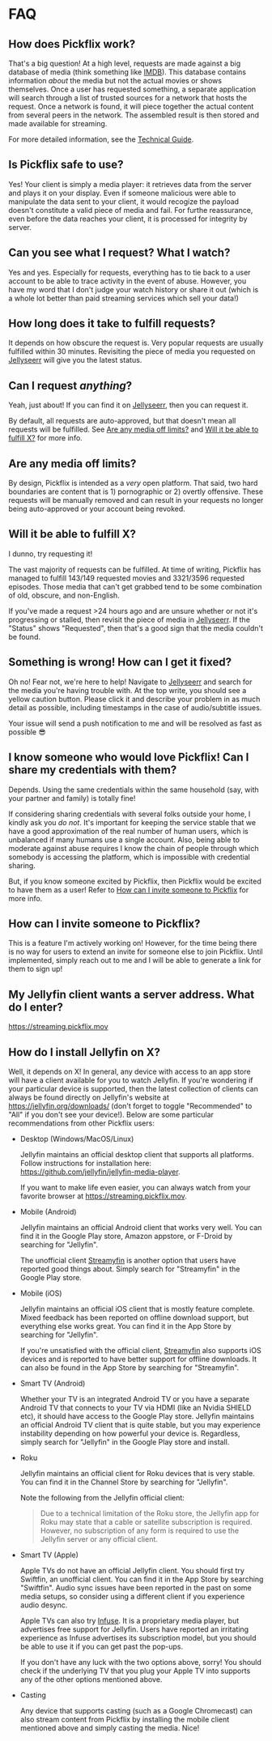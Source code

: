 # FAQ

## How does Pickflix work?

That's a big question! At a high level, requests are made against a big database
of media (think something like [IMDB](https://www.imdb.com/)). This database
contains information *about* the media but not the actual movies or shows
themselves. Once a user has requested something, a separate application will
search through a list of trusted sources for a network that hosts the request.
Once a network is found, it will piece together the actual content from several
peers in the network. The assembled result is then stored and made available for
streaming.

For more detailed information, see the [Technical Guide](technical-guide.md).

## Is Pickflix safe to use?

Yes! Your client is simply a media player: it retrieves data from the server and
plays it on your display. Even if someone malicious were able to manipulate the
data sent to your client, it would recogize the payload doesn't constitute a
valid piece of media and fail. For furthe reassurance, even before the data
reaches your client, it is processed for integrity by server.

## Can you see what I request? What I watch?

Yes and yes. Especially for requests, everything has to tie back to a user
account to be able to trace activity in the event of abuse. However, you have my
word that I don't judge your watch history or share it out (which is a whole lot
better than paid streaming services which sell your data!)

## How long does it take to fulfill requests?

It depends on how obscure the request is. Very popular requests are usually
fulfilled within 30 minutes. Revisiting the piece of media you requested on
[Jellyseerr](https://requests.pickflix.mov) will give you the latest status.

## Can I request *anything*?

Yeah, just about! If you can find it on
[Jellyseerr](https://requests.pickflix.mov), then you can request it.

By default, all requests are auto-approved, but that doesn't mean all requests
will be fulfilled. See [Are any media off limits?](#are-any-media-off-limits)
and [Will it be able to fulfill X?](#will-it-be-able-to-fulfill-x) for more
info.

## Are any media off limits?

By design, Pickflix is intended as a *very* open platform. That said, two hard
boundaries are content that is 1) pornographic or 2) overtly offensive. These
requests will be manually removed and can result in your requests no longer
being auto-approved or your account being revoked.

## Will it be able to fulfill X?

I dunno, try requesting it!

The vast majority of requests can be fulfilled. At time of writing, Pickflix has
managed to fulfill 143/149 requested movies and 3321/3596 requested episodes.
Those media that can't get grabbed tend to be some combination of old, obscure,
and non-English.

If you've made a request >24 hours ago and are unsure whether or not it's
progressing or stalled, then revisit the piece of media in
[Jellyseerr](https://requests.pickflix.mov). If the "Status" shows "Requested",
then that's a good sign that the media couldn't be found.

## Something is wrong! How can I get it fixed?

Oh no! Fear not, we're here to help! Navigate to
[Jellyseerr](https://requests.pickflix.mov) and search for the media you're
having trouble with. At the top write, you should see a yellow caution button.
Please click it and describe your problem in as much detail as possible,
including timestamps in the case of audio/subtitle issues.

Your issue will send a push notification to me and will be resolved as fast as
possible 😎

## I know someone who would love Pickflix! Can I share my credentials with them?

Depends. Using the same credentials within the same household (say, with your
partner and family) is totally fine!

If considering sharing credentials with several folks outside your home, I
kindly ask you *do not*. It's important for keeping the service stable that we
have a good approximation of the real number of human users, which is unbalanced
if many humans use a single account. Also, being able to moderate against abuse
requires I know the chain of people through which somebody is accessing the
platform, which is impossible with credential sharing.

But, if you know someone excited by Pickflix, then Pickflix would be excited to
have them as a user! Refer to
[How can I invite someone to Pickflix](#how-can-i-invite-someone-to-pickflix)
for more info.

## How can I invite someone to Pickflix?

This is a feature I'm actively working on! However, for the time being there is
no way for users to extend an invite for someone else to join Pickflix. Until
implemented, simply reach out to me and I will be able to generate a link for
them to sign up!

## My Jellyfin client wants a server address. What do I enter?

<https://streaming.pickflix.mov>

## How do I install Jellyfin on X?

Well, it depends on X! In general, any device with access to an app store will
have a client available for you to watch Jellyfin. If you're wondering if your
particular device is supported, then the latest collection of clients can always
be found directly on Jellyfin's website at <https://jellyfin.org/downloads/>
(don't forget to toggle "Recommended" to "All" if you don't see your device!).
Below are some particular recommendations from other Pickflix users:

- Desktop (Windows/MacOS/Linux)

  Jellyfin maintains an official desktop client that supports all platforms.
  Follow instructions for installation here:
  <https://github.com/jellyfin/jellyfin-media-player>.

  If you want to make life even easier, you can always watch from your favorite
  browser at <https://streaming.pickflix.mov>.

- Mobile (Android)

  Jellyfin maintains an official Android client that works very well. You can
  find it in the Google Play store, Amazon appstore, or F-Droid by searching for
  "Jellyfin".

  The unofficial client [Streamyfin](https://www.streamyfin.app/) is another
  option that users have reported good things about. Simply search for
  "Streamyfin" in the Google Play store.

- Mobile (iOS)

  Jellyfin maintains an official iOS client that is mostly feature complete.
  Mixed feedback has been reported on offline download support, but everything
  else works great. You can find it in the App Store by searching for
  "Jellyfin".

  If you're unsatisfied with the official client,
  [Streamyfin](https://www.streamyfin.app/) also supports iOS devices and is
  reported to have better support for offline downloads. It can also be found in
  the App Store by searching for "Streamyfin".

- Smart TV (Android)

  Whether your TV is an integrated Android TV or you have a separate Android TV
  that connects to your TV via HDMI (like an Nvidia SHIELD etc), it should have
  access to the Google Play store. Jellyfin maintains an official Android TV
  client that is quite stable, but you may experience instability depending on
  how powerful your device is. Regardless, simply search for "Jellyfin" in the
  Google Play store and install.

- Roku

  Jellyfin maintains an official client for Roku devices that is very stable.
  You can find it in the Channel Store by searching for "Jellyfin".

  Note the following from the Jellyfin official client:

  > Due to a technical limitation of the Roku store, the Jellyfin app for Roku
  > may state that a cable or satellite subscription is required. However, no
  > subscription of any form is required to use the Jellyfin server or any
  > official client.

- Smart TV (Apple)

  Apple TVs do not have an official Jellyfin client. You should first try
  Swiftfin, an unofficial client. You can find it in the App Store by searching
  "Swiftfin". Audio sync issues have been reported in the past on some media
  setups, so consider using a different client if you experience audio desync.

  Apple TVs can also try [Infuse](https://firecore.com/infuse). It is a
  proprietary media player, but advertises free support for Jellyfin. Users have
  reported an irritating experience as Infuse advertises its subscription model,
  but you should be able to use it if you can get past the pop-ups.

  If you don't have any luck with the two options above, sorry! You should check
  if the underlying TV that you plug your Apple TV into supports any of the
  other options mentioned above.

- Casting

  Any device that supports casting (such as a Google Chromecast) can also stream
  content from Pickflix by installing the mobile client mentioned above and
  simply casting the media. Nice!
